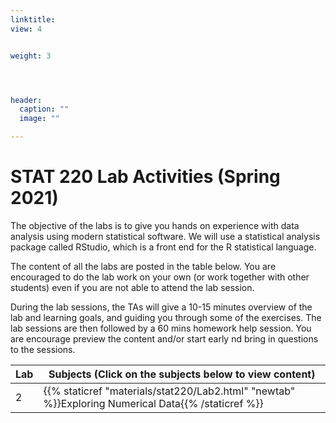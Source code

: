 ```yaml
---
linktitle:    
view: 4


weight: 3




header:
  caption: ""
  image: ""

---
```


# STAT 220 Lab Activities (Spring 2021)

The objective of the labs is to give you hands on experience with data analysis using modern statistical software. We will use a statistical analysis package called RStudio, which is a front end for the R statistical language.

The content of all the labs are posted in the table below. You are encouraged to do the lab work on your own (or work together with other students) even if you are not able to attend the lab session.

During the lab sessions, the TAs will give a 10-15 minutes overview of the lab and learning goals, and guiding you through some of the exercises. The lab sessions are then followed by a 60 mins homework help session. You are encourage preview the content and/or start early nd bring in questions to the sessions.


Lab | Subjects (Click on the subjects below to view content)
---|---
2| {{% staticref "materials/stat220/Lab2.html" "newtab" %}}Exploring Numerical Data{{% /staticref %}}

